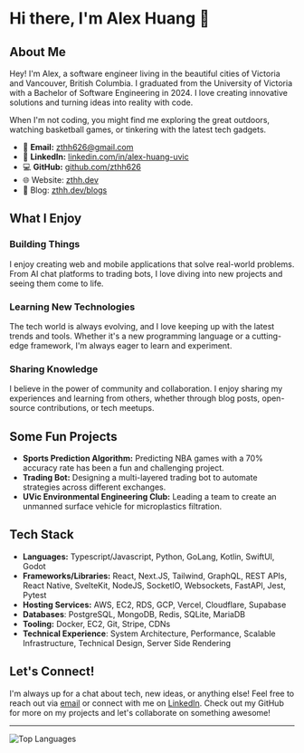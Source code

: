 # Hi there, I'm Alex Huang 👋

## About Me

Hey! I'm Alex, a software engineer living in the beautiful cities of Victoria and Vancouver, British Columbia. I graduated from the University of Victoria with a Bachelor of Software Engineering in 2024. I love creating innovative solutions and turning ideas into reality with code.

When I'm not coding, you might find me exploring the great outdoors, watching basketball games, or tinkering with the latest tech gadgets.

- 📧 **Email:** [zthh626@gmail.com](mailto:zthh626@gmail.com)
- 💼 **LinkedIn:** [linkedin.com/in/alex-huang-uvic](https://www.linkedin.com/in/alex-huang-uvic/)
- 💻 **GitHub:** [github.com/zthh626](https://github.com/zthh626)
- 🌐 Website: [zthh.dev](https://zthh.dev)
- 📝 Blog: [zthh.dev/blogs](https://zthh.dev/blogs)

## What I Enjoy

### Building Things

I enjoy creating web and mobile applications that solve real-world problems. From AI chat platforms to trading bots, I love diving into new projects and seeing them come to life.

### Learning New Technologies

The tech world is always evolving, and I love keeping up with the latest trends and tools. Whether it's a new programming language or a cutting-edge framework, I'm always eager to learn and experiment.

### Sharing Knowledge

I believe in the power of community and collaboration. I enjoy sharing my experiences and learning from others, whether through blog posts, open-source contributions, or tech meetups.

## Some Fun Projects

- **Sports Prediction Algorithm:** Predicting NBA games with a 70% accuracy rate has been a fun and challenging project.
- **Trading Bot:** Designing a multi-layered trading bot to automate strategies across different exchanges.
- **UVic Environmental Engineering Club:** Leading a team to create an unmanned surface vehicle for microplastics filtration.

## Tech Stack

- **Languages:** Typescript/Javascript, Python, GoLang, Kotlin, SwiftUl, Godot
- **Frameworks/Libraries:** React, Next.JS, Tailwind, GraphQL, REST APIs, React Native, SvelteKit, NodeJS, SocketlO, Websockets, FastAPl, Jest, Pytest
- **Hosting Services:** AWS, EC2, RDS, GCP, Vercel, Cloudflare, Supabase
- **Databases**: PostgreSQL, MongoDB, Redis, SQLite, MariaDB
- **Tooling:** Docker, EC2, Git, Stripe, CDNs
- **Technical Experience**: System Architecture, Performance, Scalable Infrastructure, Technical Design, Server Side Rendering

## Let's Connect!

I'm always up for a chat about tech, new ideas, or anything else! Feel free to reach out via [email](mailto:zthh626@gmail.com) or connect with me on [LinkedIn](https://www.linkedin.com/in/alex-huang-uvic/). Check out my GitHub for more on my projects and let's collaborate on something awesome!

---

![Top Languages](https://github-readme-stats.vercel.app/api/top-langs/?username=zthh626&layout=compact&theme=radical)
